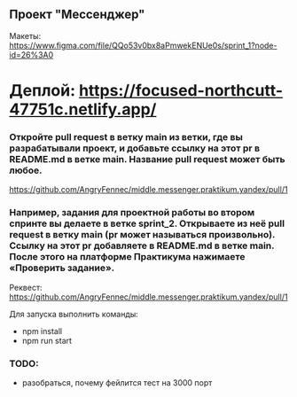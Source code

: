 ## Проект "Мессенджер"

Макеты: https://www.figma.com/file/QQo53v0bx8aPmwekENUe0s/sprint_1?node-id=26%3A0

Деплой: https://focused-northcutt-47751c.netlify.app/
=======
### Откройте pull request в ветку main из ветки, где вы разрабатывали проект, и добавьте ссылку на этот pr в README.md в ветке main. Название pull request может быть любое.
https://github.com/AngryFennec/middle.messenger.praktikum.yandex/pull/1
### Например, задания для проектной работы во втором спринте вы делаете в ветке sprint_2. Открываете из неё pull request в ветку main (pr может называться произвольно). Ссылку на этот pr добавляете в README.md в ветке main. После этого на платформе Практикума нажимаете «Проверить задание».


Реквест: https://github.com/AngryFennec/middle.messenger.praktikum.yandex/pull/1

Для запуска выполнить команды:
* npm install
* npm run start

### TODO:
* разобраться, почему фейлится тест на 3000 порт

